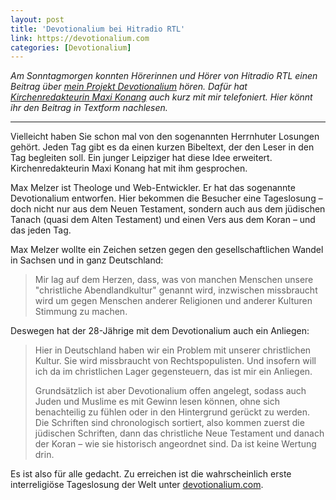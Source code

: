 ```yaml
---
layout: post
title: 'Devotionalium bei Hitradio RTL'
link: https://devotionalium.com
categories: [Devotionalium]
---
```


*Am Sonntagmorgen konnten Hörerinnen und Hörer von Hitradio RTL einen Beitrag über [mein Projekt Devotionalium](https://devotionalium.com) hören. Dafür hat [Kirchenredakteurin Maxi Konang](https://twitter.com/KonangMaxi) auch kurz mit mir telefoniert. Hier könnt ihr den Beitrag in Textform nachlesen.*

---- 

Vielleicht haben Sie schon mal von den sogenannten Herrnhuter Losungen gehört. Jeden Tag gibt es da einen kurzen Bibeltext, der den Leser in den Tag begleiten soll. Ein junger Leipziger hat diese Idee erweitert. Kirchenredakteurin Maxi Konang hat mit ihm gesprochen.

Max Melzer ist Theologe und Web-Entwickler. Er hat das sogenannte Devotionalium entworfen. Hier bekommen die Besucher eine Tageslosung – doch nicht nur aus dem Neuen Testament, sondern auch aus dem jüdischen Tanach (quasi dem Alten Testament) und einen Vers aus dem Koran – und das jeden Tag.

Max Melzer wollte ein Zeichen setzen gegen den gesellschaftlichen Wandel in Sachsen und in ganz Deutschland:

> Mir lag auf dem Herzen, dass, was von manchen Menschen unsere "christliche Abendlandkultur" genannt wird, inzwischen missbraucht wird um gegen Menschen anderer Religionen und anderer Kulturen Stimmung zu machen.

Deswegen hat der 28-Jährige mit dem Devotionalium auch ein Anliegen:

> Hier in Deutschland haben wir ein Problem mit unserer christlichen Kultur. Sie wird missbraucht von Rechtspopulisten. Und insofern will ich da im christlichen Lager gegensteuern, das ist mir ein Anliegen.
> 
> Grundsätzlich ist aber Devotionalium offen angelegt, sodass auch Juden und Muslime es mit Gewinn lesen können, ohne sich benachteilig zu fühlen oder in den Hintergrund gerückt zu werden. Die Schriften sind chronologisch sortiert, also kommen zuerst die jüdischen Schriften, dann das christliche Neue Testament und danach der Koran – wie sie historisch angeordnet sind. Da ist keine Wertung drin.

Es ist also für alle gedacht. Zu erreichen ist die wahrscheinlich erste interreligiöse Tageslosung der Welt unter [devotionalium.com](https://devotionalium.com).
